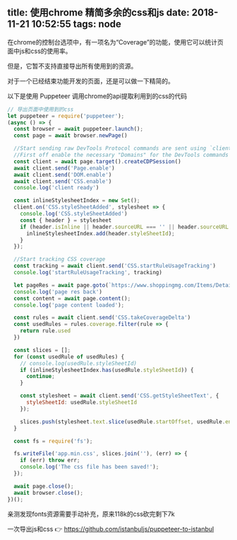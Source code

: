 title: 使用chrome 精简多余的css和js
date: 2018-11-21 10:52:55
tags: node
---

在chrome的控制台选项中，有一项名为“Coverage”的功能，使用它可以统计页面中js和css的使用率。

但是，它暂不支持直接导出所有使用到的资源。

对于一个已经结束功能开发的页面，还是可以做一下精简的。

以下是使用 Puppeteer 调用chrome的api提取利用到的css的代码

```javascript
// 导出页面中使用到的css
let puppeteer = require('puppeteer');
(async () => {
  const browser = await puppeteer.launch();
  const page = await browser.newPage()

  //Start sending raw DevTools Protocol commands are sent using `client.send()`
  //First off enable the necessary "Domains" for the DevTools commands we care about
  const client = await page.target().createCDPSession()
  await client.send('Page.enable')
  await client.send('DOM.enable')
  await client.send('CSS.enable')
  console.log('client ready')

  const inlineStylesheetIndex = new Set();
  client.on('CSS.styleSheetAdded', stylesheet => {
    console.log('CSS.styleSheetAdded')
    const { header } = stylesheet
    if (header.isInline || header.sourceURL === '' || header.sourceURL.startsWith('blob:')) {
      inlineStylesheetIndex.add(header.styleSheetId);
    }
  });

  //Start tracking CSS coverage
  const tracking = await client.send('CSS.startRuleUsageTracking')
  console.log('startRuleUsageTracking', tracking)

  let pageRes = await page.goto(`https://www.shoppingmg.com/Items/Details/6/0`)
  console.log('page res back')
  const content = await page.content();
  console.log('page content loaded');

  const rules = await client.send('CSS.takeCoverageDelta')
  const usedRules = rules.coverage.filter(rule => {
    return rule.used
  })

  const slices = [];
  for (const usedRule of usedRules) {
    // console.log(usedRule.styleSheetId)
    if (inlineStylesheetIndex.has(usedRule.styleSheetId)) {
      continue;
    }

    const stylesheet = await client.send('CSS.getStyleSheetText', {
      styleSheetId: usedRule.styleSheetId
    });

    slices.push(stylesheet.text.slice(usedRule.startOffset, usedRule.endOffset));
  }

  const fs = require('fs');

  fs.writeFile('app.min.css', slices.join(''), (err) => {
    if (err) throw err;
    console.log('The css file has been saved!');
  });

  await page.close();
  await browser.close();
})();
```

亲测发现fonts资源需要手动补充，原来118k的css砍完剩下7k

一次导出js和css 👉 https://github.com/istanbuljs/puppeteer-to-istanbul